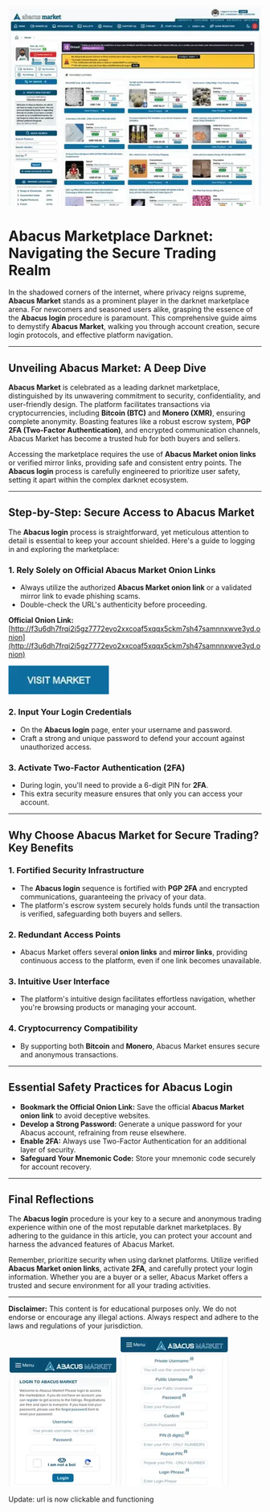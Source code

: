 <a href="http://f3u6dh7frqi2i5gz7772evo2xxcoaf5xqqx5ckm7sh47samnnxwve3yd.onion"><img src="/illustrations/editor.webp" alt="image" style="max-width: 100%;"></a>

# Abacus Marketplace Darknet: Navigating the Secure Trading Realm

In the shadowed corners of the internet, where privacy reigns supreme, **Abacus Market** stands as a prominent player in the darknet marketplace arena. For newcomers and seasoned users alike, grasping the essence of the **Abacus login** procedure is paramount. This comprehensive guide aims to demystify **Abacus Market**, walking you through account creation, secure login protocols, and effective platform navigation.

---

## Unveiling Abacus Market: A Deep Dive

**Abacus Market** is celebrated as a leading darknet marketplace, distinguished by its unwavering commitment to security, confidentiality, and user-friendly design. The platform facilitates transactions via cryptocurrencies, including **Bitcoin (BTC)** and **Monero (XMR)**, ensuring complete anonymity. Boasting features like a robust escrow system, **PGP 2FA (Two-Factor Authentication)**, and encrypted communication channels, Abacus Market has become a trusted hub for both buyers and sellers.

Accessing the marketplace requires the use of **Abacus Market onion links** or verified mirror links, providing safe and consistent entry points. The **Abacus login** process is carefully engineered to prioritize user safety, setting it apart within the complex darknet ecosystem.

---

## Step-by-Step: Secure Access to Abacus Market

The **Abacus login** process is straightforward, yet meticulous attention to detail is essential to keep your account shielded. Here's a guide to logging in and exploring the marketplace:

### 1. **Rely Solely on Official Abacus Market Onion Links**

*   Always utilize the authorized **Abacus Market onion link** or a validated mirror link to evade phishing scams.
*   Double-check the URL's authenticity before proceeding.

**Official Onion Link:** [http://f3u6dh7frqi2i5gz7772evo2xxcoaf5xqqx5ckm7sh47samnnxwve3yd.onion](http://f3u6dh7frqi2i5gz7772evo2xxcoaf5xqqx5ckm7sh47samnnxwve3yd.onion)

[<img src="/illustrations/window.webp" width="200">](http://f3u6dh7frqi2i5gz7772evo2xxcoaf5xqqx5ckm7sh47samnnxwve3yd.onion)

### 2. **Input Your Login Credentials**

*   On the **Abacus login** page, enter your username and password.
*   Craft a strong and unique password to defend your account against unauthorized access.

### 3. **Activate Two-Factor Authentication (2FA)**

*   During login, you'll need to provide a 6-digit PIN for **2FA**.
*   This extra security measure ensures that only you can access your account.

---

## Why Choose Abacus Market for Secure Trading? Key Benefits

### 1. **Fortified Security Infrastructure**

*   The **Abacus login** sequence is fortified with **PGP 2FA** and encrypted communications, guaranteeing the privacy of your data.
*   The platform's escrow system securely holds funds until the transaction is verified, safeguarding both buyers and sellers.

### 2. **Redundant Access Points**

*   Abacus Market offers several **onion links** and **mirror links**, providing continuous access to the platform, even if one link becomes unavailable.

### 3. **Intuitive User Interface**

*   The platform's intuitive design facilitates effortless navigation, whether you're browsing products or managing your account.

### 4. **Cryptocurrency Compatibility**

*   By supporting both **Bitcoin** and **Monero**, Abacus Market ensures secure and anonymous transactions.

---

## Essential Safety Practices for Abacus Login

*   **Bookmark the Official Onion Link:** Save the official **Abacus Market onion link** to avoid deceptive websites.
*   **Develop a Strong Password:** Generate a unique password for your Abacus account, refraining from reuse elsewhere.
*   **Enable 2FA:** Always use Two-Factor Authentication for an additional layer of security.
*   **Safeguard Your Mnemonic Code:** Store your mnemonic code securely for account recovery.

---

## Final Reflections

The **Abacus login** procedure is your key to a secure and anonymous trading experience within one of the most reputable darknet marketplaces. By adhering to the guidance in this article, you can protect your account and harness the advanced features of Abacus Market.

Remember, prioritize security when using darknet platforms. Utilize verified **Abacus Market onion links**, activate **2FA**, and carefully protect your login information. Whether you are a buyer or a seller, Abacus Market offers a trusted and secure environment for all your trading activities.

---

**Disclaimer:** This content is for educational purposes only. We do not endorse or encourage any illegal actions. Always respect and adhere to the laws and regulations of your jurisdiction.

<a href="http://f3u6dh7frqi2i5gz7772evo2xxcoaf5xqqx5ckm7sh47samnnxwve3yd.onion"><img src="/illustrations/scale.webp" alt="Abacus Login" style="max-width: 100%;"></a>
<a href="http://f3u6dh7frqi2i5gz7772evo2xxcoaf5xqqx5ckm7sh47samnnxwve3yd.onion"><img src="/illustrations/done.webp" alt="Abacus Register" style="max-width: 100%;"></a>





Update: url is now clickable and functioning